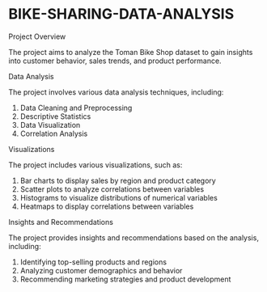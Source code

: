 # BIKE-SHARING-DATA-ANALYSIS
Project Overview

The project aims to analyze the Toman Bike Shop dataset to gain insights into customer behavior, sales trends, and product performance.

Data Analysis

The project involves various data analysis techniques, including:

1. Data Cleaning and Preprocessing
2. Descriptive Statistics
3. Data Visualization
4. Correlation Analysis

Visualizations

The project includes various visualizations, such as:

1. Bar charts to display sales by region and product category
2. Scatter plots to analyze correlations between variables
3. Histograms to visualize distributions of numerical variables
4. Heatmaps to display correlations between variables

Insights and Recommendations

The project provides insights and recommendations based on the analysis, including:

1. Identifying top-selling products and regions
2. Analyzing customer demographics and behavior
3. Recommending marketing strategies and product development
